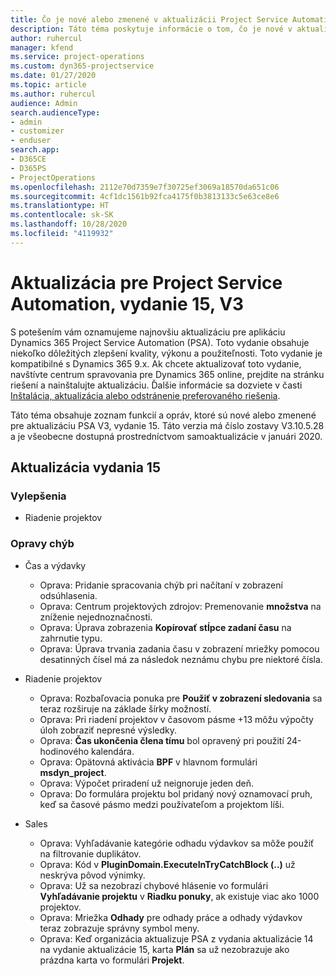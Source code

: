 ```yaml
---
title: Čo je nové alebo zmenené v aktualizácii Project Service Automation, vydanie 15, V3
description: Táto téma poskytuje informácie o tom, čo je nové v aktualizácii Project Service Automation, vydanie 15, V3.
author: ruhercul
manager: kfend
ms.service: project-operations
ms.custom: dyn365-projectservice
ms.date: 01/27/2020
ms.topic: article
ms.author: ruhercul
audience: Admin
search.audienceType:
- admin
- customizer
- enduser
search.app:
- D365CE
- D365PS
- ProjectOperations
ms.openlocfilehash: 2112e70d7359e7f30725ef3069a18570da651c06
ms.sourcegitcommit: 4cf1dc1561b92fca4175f0b3813133c5e63ce8e6
ms.translationtype: HT
ms.contentlocale: sk-SK
ms.lasthandoff: 10/28/2020
ms.locfileid: "4119932"
---
```

# <a name="project-service-automation-update-release-15-v3"></a>Aktualizácia pre Project Service Automation, vydanie 15, V3

S potešením vám oznamujeme najnovšiu aktualizáciu pre aplikáciu Dynamics 365 Project Service Automation (PSA). Toto vydanie obsahuje niekoľko dôležitých zlepšení kvality, výkonu a použiteľnosti. Toto vydanie je kompatibilné s Dynamics 365 9.x. Ak chcete aktualizovať toto vydanie, navštívte centrum spravovania pre Dynamics 365 online, prejdite na stránku riešení a nainštalujte aktualizáciu. Ďalšie informácie sa dozviete v časti [Inštalácia, aktualizácia alebo odstránenie preferovaného riešenia](https://docs.microsoft.com/power-platform/admin/install-remove-preferred-solution).

Táto téma obsahuje zoznam funkcií a opráv, ktoré sú nové alebo zmenené pre aktualizáciu PSA V3, vydanie 15. Táto verzia má číslo zostavy V3.10.5.28 a je všeobecne dostupná prostredníctvom samoaktualizácie v januári 2020.

## <a name="update-release-15"></a>Aktualizácia vydania 15 

### <a name="enhancements"></a>Vylepšenia

- Riadenie projektov

### <a name="bug-fixes"></a>Opravy chýb

- Čas a výdavky

  - Oprava: Pridanie spracovania chýb pri načítaní v zobrazení odsúhlasenia.
  - Oprava: Centrum projektových zdrojov: Premenovanie **množstva** na zníženie nejednoznačnosti.
  - Oprava: Úprava zobrazenia **Kopírovať stĺpce zadaní času** na zahrnutie typu.
  - Oprava: Úprava trvania zadania času v zobrazení mriežky pomocou desatinných čísel má za následok neznámu chybu pre niektoré čísla.

- Riadenie projektov

  - Oprava: Rozbaľovacia ponuka pre **Použiť v zobrazení sledovania** sa teraz rozširuje na základe šírky možností.
  - Oprava: Pri riadení projektov v časovom pásme +13 môžu výpočty úloh zobraziť nepresné výsledky.
  - Oprava: **Čas ukončenia člena tímu** bol opravený pri použití 24-hodinového kalendára.
  - Oprava: Opätovná aktivácia **BPF** v hlavnom formulári **msdyn_project**.
  - Oprava: Výpočet priradení už neignoruje jeden deň.
  - Oprava: Do formulára projektu bol pridaný nový oznamovací pruh, keď sa časové pásmo medzi používateľom a projektom líši.

- Sales

  - Oprava: Vyhľadávanie kategórie odhadu výdavkov sa môže použiť na filtrovanie duplikátov.
  - Oprava: Kód v **PluginDomain.ExecuteInTryCatchBlock (..)** už neskrýva pôvod výnimky.
  - Oprava: Už sa nezobrazí chybové hlásenie vo formulári **Vyhľadávanie projektu** v **Riadku ponuky**, ak existuje viac ako 1000 projektov.
  - Oprava: Mriežka **Odhady** pre odhady práce a odhady výdavkov teraz zobrazuje správny symbol meny.
  - Oprava: Keď organizácia aktualizuje PSA z vydania aktualizácie 14 na vydanie aktualizácie 15, karta **Plán** sa už nezobrazuje ako prázdna karta vo formulári **Projekt**.
